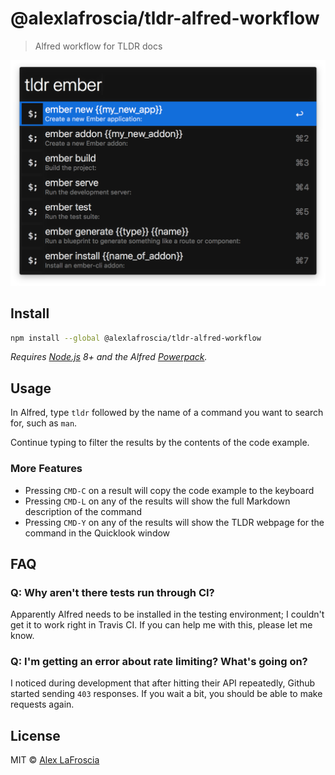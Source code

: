 # @alexlafroscia/tldr-alfred-workflow

> Alfred workflow for TLDR docs

![Screenshot](./docs/screenshot.png)

## Install

```bash
npm install --global @alexlafroscia/tldr-alfred-workflow
```

*Requires [Node.js](https://nodejs.org) 8+ and the Alfred [Powerpack](https://www.alfredapp.com/powerpack/).*

## Usage

In Alfred, type `tldr` followed by the name of a command you want to search for, such as `man`.

Continue typing to filter the results by the contents of the code example.

### More Features

- Pressing `CMD-C` on a result will copy the code example to the keyboard
- Pressing `CMD-L` on any of the results will show the full Markdown description of the command
- Pressing `CMD-Y` on any of the results will show the TLDR webpage for the command in the Quicklook window

## FAQ

### Q: Why aren't there tests run through CI?

Apparently Alfred needs to be installed in the testing environment; I couldn't get it to work right in Travis CI. If you can help me with this, please let me know.

### Q: I'm getting an error about rate limiting? What's going on?

I noticed during development that after hitting their API repeatedly, Github started sending `403` responses. If you wait a bit, you should be able to make requests again.

## License

MIT © [Alex LaFroscia](https://github.com/alexlafroscia)
